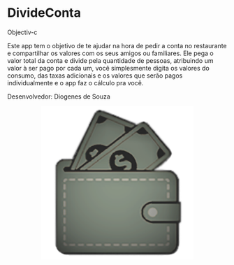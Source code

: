 # DivideConta
Objectiv-c 


Este app tem o objetivo de te ajudar na hora de pedir a conta no restaurante e compartilhar os valores com os seus amigos ou familiares. Ele pega o valor total da conta e divide pela quantidade de pessoas, atribuindo um valor à ser pago por cada um, você simplesmente digita os valores do consumo, das taxas adicionais e os valores que serão pagos individualmente e o app faz o cálculo pra você.

Desenvolvedor: Diogenes de Souza


<p align="center">
  <img src="https://github.com/diogenesNegreiros/DivideConta/blob/master/Logo%20Burlesque.png" width="350" title="hover text">

</p>
